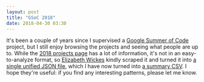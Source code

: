 ```yaml
---
layout: post
title: "GSoC 2018"
date: 2018-04-30 03:30
---
```


It's been a couple of years since I supervised a [Google Summer of Code](https://summerofcode.withgoogle.com/) project,
but I still enjoy browsing the projects and seeing what people are up to.
While the [2018 projects page](https://summerofcode.withgoogle.com/projects/) has a lot of information,
it's not in an easy-to-analyze format,
so [Elizabeth Wickes](https://elizabethwickes.com/) kindly scraped it
and turned it into [a single unified JSON file]({{site.github.url}}/files/2018/04/gsoc-2018.json),
which I have now turned into [a summary CSV]({{site.github.url}}/files/2018/04/gsoc-2018.csv).
I hope they're useful:
if you find any interesting patterns,
please let me know.

